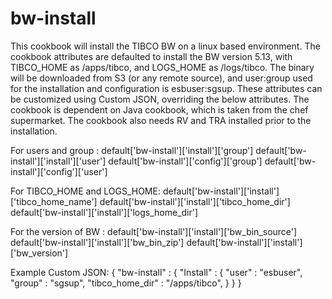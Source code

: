 # bw-install

This cookbook will install the TIBCO BW on a linux based environment. The cookbook attributes are defaulted to install the BW version 5.13, with TIBCO_HOME as /apps/tibco, and LOGS_HOME as /logs/tibco. The binary will be downloaded from S3 (or any remote source), and user:group used for the installation and configuration is esbuser:sgsup. These attributes can be customized using Custom JSON, overriding the below attributes. The cookbook is dependent on Java cookbook, which is taken from the chef supermarket. The cookbook also needs RV and TRA installed prior to the installation.

For users and group :
default['bw-install']['install']['group']
default['bw-install']['install']['user']
default['bw-install']['config']['group']
default['bw-install']['config']['user']

For TIBCO_HOME and LOGS_HOME:
default['bw-install']['install']['tibco_home_name']
default['bw-install']['install']['tibco_home_dir']
default['bw-install']['install']['logs_home_dir']

For the version of BW :
default['bw-install']['install']['bw_bin_source']
default['bw-install']['install']['bw_bin_zip']
default['bw-install']['install']['bw_version']

Example Custom JSON:
{
  "bw-install" : {
    "Install" : {
      "user" : "esbuser",
      "group" : "sgsup",
      "tibco_home_dir" : "/apps/tibco",
    }
  }
}

